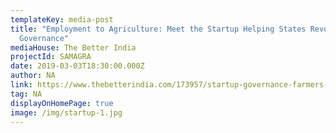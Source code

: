 ```yaml
---
templateKey: media-post
title: "Employment to Agriculture: Meet the Startup Helping States Revolutionise
  Governance"
mediaHouse: The Better India
projectId: SAMAGRA
date: 2019-03-03T18:30:00.000Z
author: NA
link: https://www.thebetterindia.com/173957/startup-governance-farmers-job-haryana-odisha/
tag: NA
displayOnHomePage: true
image: /img/startup-1.jpg
---
```

